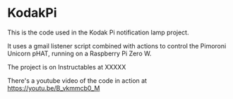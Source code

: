# KodakPi
This is the code used in the Kodak Pi notification lamp project. 

It uses a gmail listener script combined with actions to control the Pimoroni Unicorn pHAT, running on a Raspberry Pi Zero W. 

The project is on Instructables at XXXXX

There's a youtube video of the code in action at https://youtu.be/B_vkmmcb0_M
